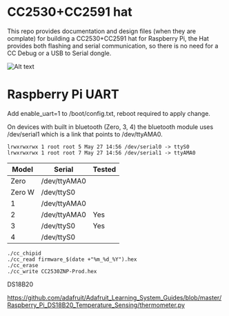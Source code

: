 # CC2530+CC2591 hat

This repo provides documentation and design files (when they are ocmplate) for building a CC2530+CC2591 hat for Raspberry Pi, the Hat provides both flashing and serial communication, so there is no need for a CC Debug or a USB to Serial dongle.

![Alt text](images/pi_cc2531.jpg?raw=true "Title")

# Raspberry Pi UART

Add enable_uart=1 to /boot/config.txt, reboot required to apply change.

On devices with built in bluetooth (Zero, 3, 4) the bluetooth module uses /dev/serial1 which is a link that points to /dev/ttyAMA0.

```pi@raspberrypi:~ $ ls -lah /dev/serial*
lrwxrwxrwx 1 root root 5 May 27 14:56 /dev/serial0 -> ttyS0
lrwxrwxrwx 1 root root 7 May 27 14:56 /dev/serial1 -> ttyAMA0
```

Model|Serial|Tested
------------- | ------------- | -------------
Zero|/dev/ttyAMA0|
Zero W|/dev/ttyS0|
1|/dev/ttyAMA0|
2|/dev/ttyAMA0|Yes
3|/dev/ttyS0|Yes
4|/dev/ttyS0|



```git clone https://github.com/jmichault/flash_cc2531.git
./cc_chipid
./cc_read firmware_$(date +"%m_%d_%Y").hex
./cc_erase
./cc_write CC2530ZNP-Prod.hex
```



DS18B20

https://github.com/adafruit/Adafruit_Learning_System_Guides/blob/master/Raspberry_Pi_DS18B20_Temperature_Sensing/thermometer.py

